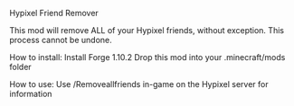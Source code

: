 Hypixel Friend Remover

This mod will remove ALL of your Hypixel friends, without exception. This process cannot be undone.

How to install:
  Install Forge 1.10.2
  Drop this mod into your .minecraft/mods folder
  

How to use:
  Use /Removeallfriends in-game on the Hypixel server for information
  
